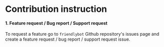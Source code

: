 # Contribution instruction

#### 1. Feature request / Bug report / Support request

To request a feature go to `friendlybot` Github repository's issues page and
create a feature request / bug report / support request issue.

